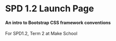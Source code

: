 # SPD 1.2 Launch Page

#### An intro to Bootstrap CSS framework conventions

For SPD1.2, Term 2 at Make School
